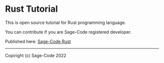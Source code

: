 # Rust Tutorial

This is open source tutorial for Rust programming language.

You can contribute if you are Sage-Code registered developer.

Published here: [Sage-Code Rust](https://sagecode.pro/rust/index.html)

---

Copiright (c) Sage-Code 2022
